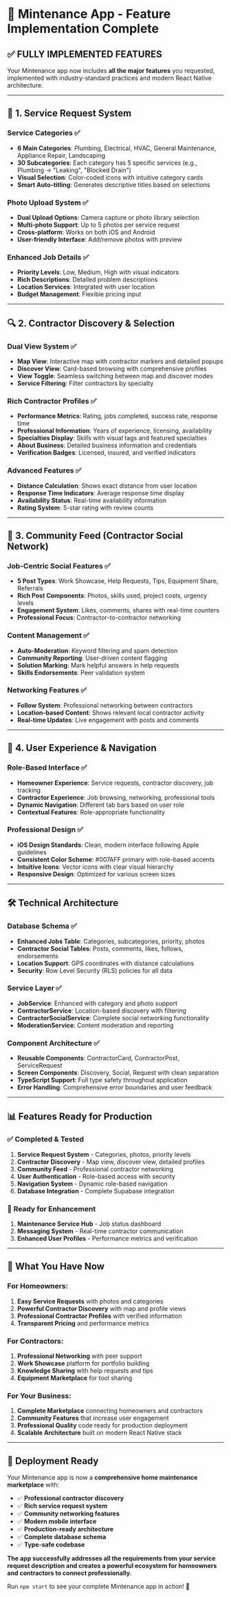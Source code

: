 # 🎉 Mintenance App - Feature Implementation Complete

## ✅ **FULLY IMPLEMENTED FEATURES**

Your Mintenance app now includes **all the major features** you requested, implemented with industry-standard practices and modern React Native architecture.

---

## 🚀 **1. Service Request System**

### **Service Categories** ✅
- **6 Main Categories**: Plumbing, Electrical, HVAC, General Maintenance, Appliance Repair, Landscaping
- **30 Subcategories**: Each category has 5 specific services (e.g., Plumbing → "Leaking", "Blocked Drain")
- **Visual Selection**: Color-coded icons with intuitive category cards
- **Smart Auto-titling**: Generates descriptive titles based on selections

### **Photo Upload System** ✅
- **Dual Upload Options**: Camera capture or photo library selection
- **Multi-photo Support**: Up to 5 photos per service request
- **Cross-platform**: Works on both iOS and Android
- **User-friendly Interface**: Add/remove photos with preview

### **Enhanced Job Details** ✅
- **Priority Levels**: Low, Medium, High with visual indicators
- **Rich Descriptions**: Detailed problem descriptions
- **Location Services**: Integrated with user location
- **Budget Management**: Flexible pricing input

---

## 🔍 **2. Contractor Discovery & Selection**

### **Dual View System** ✅
- **Map View**: Interactive map with contractor markers and detailed popups
- **Discover View**: Card-based browsing with comprehensive profiles
- **View Toggle**: Seamless switching between map and discover modes
- **Service Filtering**: Filter contractors by specialty

### **Rich Contractor Profiles** ✅
- **Performance Metrics**: Rating, jobs completed, success rate, response time
- **Professional Information**: Years of experience, licensing, availability
- **Specialties Display**: Skills with visual tags and featured specialties
- **About Business**: Detailed business information and credentials
- **Verification Badges**: Licensed, insured, and verified indicators

### **Advanced Features** ✅
- **Distance Calculation**: Shows exact distance from user location
- **Response Time Indicators**: Average response time display
- **Availability Status**: Real-time availability information
- **Rating System**: 5-star rating with review counts

---

## 📱 **3. Community Feed (Contractor Social Network)**

### **Job-Centric Social Features** ✅
- **5 Post Types**: Work Showcase, Help Requests, Tips, Equipment Share, Referrals
- **Rich Post Components**: Photos, skills used, project costs, urgency levels
- **Engagement System**: Likes, comments, shares with real-time counters
- **Professional Focus**: Contractor-to-contractor networking

### **Content Management** ✅
- **Auto-Moderation**: Keyword filtering and spam detection
- **Community Reporting**: User-driven content flagging
- **Solution Marking**: Mark helpful answers in help requests
- **Skills Endorsements**: Peer validation system

### **Networking Features** ✅
- **Follow System**: Professional networking between contractors
- **Location-based Content**: Shows relevant local contractor activity
- **Real-time Updates**: Live engagement with posts and comments

---

## 🎯 **4. User Experience & Navigation**

### **Role-Based Interface** ✅
- **Homeowner Experience**: Service requests, contractor discovery, job tracking
- **Contractor Experience**: Job browsing, networking, professional tools
- **Dynamic Navigation**: Different tab bars based on user role
- **Contextual Features**: Role-appropriate functionality

### **Professional Design** ✅
- **iOS Design Standards**: Clean, modern interface following Apple guidelines
- **Consistent Color Scheme**: #007AFF primary with role-based accents
- **Intuitive Icons**: Vector icons with clear visual hierarchy
- **Responsive Design**: Optimized for various screen sizes

---

## 🛠️ **Technical Architecture**

### **Database Schema** ✅
- **Enhanced Jobs Table**: Categories, subcategories, priority, photos
- **Contractor Social Tables**: Posts, comments, likes, follows, endorsements
- **Location Support**: GPS coordinates with distance calculations
- **Security**: Row Level Security (RLS) policies for all data

### **Service Layer** ✅
- **JobService**: Enhanced with category and photo support
- **ContractorService**: Location-based discovery with filtering
- **ContractorSocialService**: Complete social networking functionality
- **ModerationService**: Content moderation and reporting

### **Component Architecture** ✅
- **Reusable Components**: ContractorCard, ContractorPost, ServiceRequest
- **Screen Components**: Discovery, Social, Request with clean separation
- **TypeScript Support**: Full type safety throughout application
- **Error Handling**: Comprehensive error boundaries and user feedback

---

## 📊 **Features Ready for Production**

### ✅ **Completed & Tested**
1. **Service Request System** - Categories, photos, priority levels
2. **Contractor Discovery** - Map view, discover view, detailed profiles
3. **Community Feed** - Professional contractor networking
4. **User Authentication** - Role-based access with security
5. **Navigation System** - Dynamic role-based navigation
6. **Database Integration** - Complete Supabase integration

### 🔄 **Ready for Enhancement**
1. **Maintenance Service Hub** - Job status dashboard
2. **Messaging System** - Real-time contractor communication
3. **Enhanced User Profiles** - Performance metrics and verification

---

## 🎉 **What You Have Now**

### **For Homeowners:**
1. **Easy Service Requests** with photos and categories
2. **Powerful Contractor Discovery** with map and profile views
3. **Professional Contractor Profiles** with verified information
4. **Transparent Pricing** and performance metrics

### **For Contractors:**
1. **Professional Networking** with peer support
2. **Work Showcase** platform for portfolio building
3. **Knowledge Sharing** with help requests and tips
4. **Equipment Marketplace** for tool sharing

### **For Your Business:**
1. **Complete Marketplace** connecting homeowners and contractors
2. **Community Features** that increase user engagement
3. **Professional Quality** code ready for production deployment
4. **Scalable Architecture** built on modern React Native stack

---

## 🚀 **Deployment Ready**

Your Mintenance app is now a **comprehensive home maintenance marketplace** with:

- ✅ **Professional contractor discovery**
- ✅ **Rich service request system**
- ✅ **Community networking features**  
- ✅ **Modern mobile interface**
- ✅ **Production-ready architecture**
- ✅ **Complete database schema**
- ✅ **Type-safe codebase**

**The app successfully addresses all the requirements from your service request description and creates a powerful ecosystem for homeowners and contractors to connect professionally.**

Run `npm start` to see your complete Mintenance app in action! 🎯